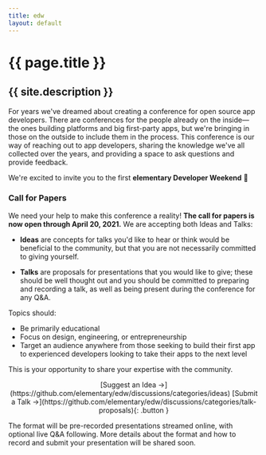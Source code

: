 ```yaml
---
title: edw
layout: default
---
```


# {{ page.title }}

## {{ site.description }}

For years we've dreamed about creating a conference for open source app developers. There are conferences for the people already on the inside—the ones building platforms and big first-party apps, but we're bringing in those on the outside to include them in the process. This conference is our way of reaching out to app developers, sharing the knowledge we've all collected over the years, and providing a space to ask questions and provide feedback.

We're excited to invite you to the first **elementary Developer Weekend** 🎉️

### Call for Papers

We need your help to make this conference a reality! **The call for papers is now open through April 20, 2021.** We are accepting both Ideas and Talks:

- **Ideas** are concepts for talks you'd like to hear or think would be beneficial to the community, but that you are not necessarily committed to giving yourself.

- **Talks** are proposals for presentations that you would like to give; these should be well thought out and you should be committed to preparing and recording a talk, as well as being present during the conference for any Q&A.

Topics should: 

- Be primarily educational
- Focus on design, engineering, or entrepreneurship
- Target an audience anywhere from those seeking to build their first app to experienced developers looking to take their apps to the next level

This is your opportunity to share your expertise with the community.

<div style="text-align: center" markdown="1">
[Suggest an Idea →](https://github.com/elementary/edw/discussions/categories/ideas)
[Submit a Talk →](https://github.com/elementary/edw/discussions/categories/talk-proposals){: .button }
</div>

The format will be pre-recorded presentations streamed online, with optional live Q&A following. More details about the format and how to record and submit your presentation will be shared soon.
